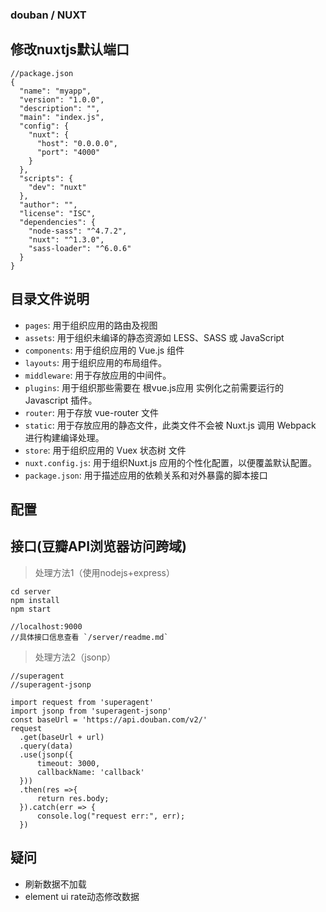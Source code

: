 ### douban / NUXT

## 修改nuxtjs默认端口

```
//package.json
{
  "name": "myapp",
  "version": "1.0.0",
  "description": "",
  "main": "index.js",
  "config": {
    "nuxt": {
      "host": "0.0.0.0",
      "port": "4000"
    }
  },
  "scripts": {
    "dev": "nuxt"
  },
  "author": "",
  "license": "ISC",
  "dependencies": {
    "node-sass": "^4.7.2",
    "nuxt": "^1.3.0",
    "sass-loader": "^6.0.6"
  }
}
```

## 目录文件说明
* `pages`: 用于组织应用的路由及视图
* `assets`: 用于组织未编译的静态资源如 LESS、SASS 或 JavaScript
* `components`: 用于组织应用的 Vue.js 组件
* `layouts`: 用于组织应用的布局组件。
* `middleware`: 用于存放应用的中间件。
* `plugins`: 用于组织那些需要在 根vue.js应用 实例化之前需要运行的 Javascript 插件。
* `router`: 用于存放 vue-router 文件
* `static`: 用于存放应用的静态文件，此类文件不会被 Nuxt.js 调用 Webpack 进行构建编译处理。
* `store`: 用于组织应用的 Vuex 状态树 文件
* `nuxt.config.js`: 用于组织Nuxt.js 应用的个性化配置，以便覆盖默认配置。
* `package.json`: 用于描述应用的依赖关系和对外暴露的脚本接口

## 配置

## 接口(豆瓣API浏览器访问跨域)
> 处理方法1（使用nodejs+express）
```
cd server
npm install
npm start

//localhost:9000
//具体接口信息查看 `/server/readme.md`
```

> 处理方法2（jsonp）
```
//superagent
//superagent-jsonp

import request from 'superagent'
import jsonp from 'superagent-jsonp'
const baseUrl = 'https://api.douban.com/v2/'
request
  .get(baseUrl + url)
  .query(data)
  .use(jsonp({
      timeout: 3000,
      callbackName: 'callback'
  }))
  .then(res =>{
      return res.body;
  }).catch(err => {
      console.log("request err:", err);
  })
```

## 疑问
* 刷新数据不加载
* element ui rate动态修改数据
